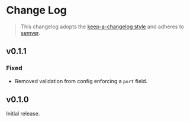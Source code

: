 # Change Log

> This changelog adopts the [keep-a-changelog style](http://keepachangelog.com/en/0.3.0/) and adheres to [semver](http://semver.org/).

## v0.1.1
### Fixed
- Removed validation from config enforcing a `port` field.

## v0.1.0
Initial release.

